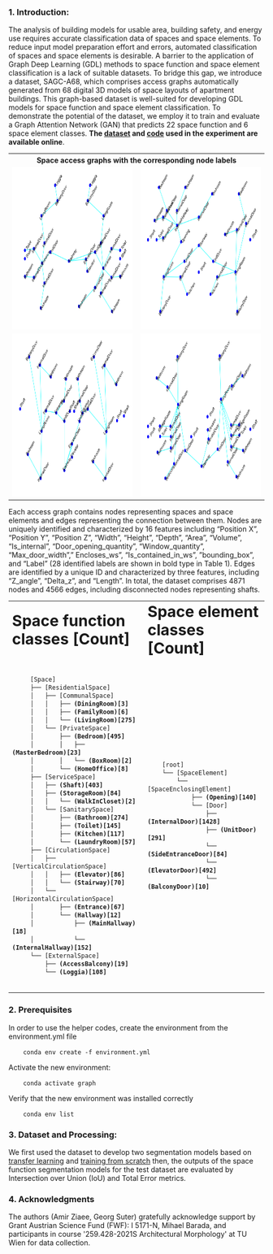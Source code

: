 ### 1. Introduction:

The analysis of building models for usable area, building safety, and energy use requires accurate classification data of spaces and space elements. To reduce input model preparation effort and errors, automated classification of spaces and space elements is desirable. A barrier to the application of Graph Deep Learning (GDL) methods to space function and space element classification is a lack of suitable datasets. To bridge this gap, we introduce a dataset, SAGC-A68, which comprises access graphs automatically generated from 68 digital 3D models of space layouts of apartment buildings. This graph-based dataset is well-suited for developing GDL models for space function and space element classification. To demonstrate the potential of the dataset, we employ it to train and evaluate a Graph Attention Network (GAN) that predicts 22 space function and 6 space element classes. <b>The [dataset](https://doi.org/10.5281/zenodo.7805872) and [code](https://github.com/A2Amir/SAGC-A68/blob/main/Graph.ipynb) used in the experiment are available online</b>.




<table align="center">
<tr><th colspan="2">Space access graphs with the corresponding node labels</th></tr>
<tr>
    <td><img src="./images/0017_lableled_data.png" width=320 height=320></td>
    <td><img src="./images/0032_lableled_data.png" width=320 height=320></td>
  </tr>
    <tr>
    <td><img src="./images/0034_lableled_data.png" width=320 height=320></td>
    <td><img src="./images/0049_lableled_data.png" width=320 height=320></td>
  </tr>
 </table>


Each access graph contains nodes representing spaces and space elements and edges representing the connection between them. Nodes are uniquely identified and characterized by 16 features including “Position X”, “Position Y”, “Position Z”, “Width”, “Height”, “Depth”, “Area”, “Volume”, “Is_internal”, “Door_opening_quantity”, “Window_quantity”, “Max_door_width”,” Encloses_ws”, “Is_contained_in_ws”, ”bounding_box”, and “Label” (28 identified labels are shown in bold type in Table 1). Edges are identified by a unique ID and characterized by three features, including “Z_angle”, “Delta_z”, and “Length”. In total, the dataset comprises 4871 nodes and 4566 edges, including disconnected nodes representing shafts.

<table border="0" align="center"  width="50" >
 <tr>
    <td><b style="font-size:30px">Space function classes  [Count]</b></td>
    <td><b style="font-size:30px">Space element classes [Count]</b></td>
 </tr>
 <tr >
  <td>
   <pre><code class="lang-txt" width="50">
     [Space]
     ├── [ResidentialSpace]
     │   ├── [CommunalSpace]
     │   │   ├── <b>(DiningRoom)[3]</b>
     │   │   ├── <b>(FamilyRoom)[6]</b>
     │   │   └── <b>(LivingRoom)[275]</b>
     │   └── [PrivateSpace]
     │       ├── <b>(Bedroom)[495]</b>
     │       │   ├── <b>(MasterBedroom)[23]</b>
     │       │   └── <b>(BoxRoom)[2]</b>
     │       └── <b>(HomeOffice)[8]</b>
     ├── [ServiceSpace]
     │   ├── <b>(Shaft)[403]</b>
     │   ├── <b>(StorageRoom)[84]</b>
     │   │   └── <b>(WalkInCloset)[2]</b>
     │   └── [SanitarySpace]
     │       ├── <b>(Bathroom)[274]</b>
     │       ├── <b>(Toilet)[145]</b>
     │       ├── <b>(Kitchen)[117]</b>
     │       └── <b>(LaundryRoom)[57]</b>
     ├── [CirculationSpace]
     │   ├── [VerticalCirculationSpace]
     │   │   ├── <b>(Elevator)[86]</b>
     │   │   └── <b>(Stairway)[70]</b>
     │   └── [HorizontalCirculationSpace]
     │       ├── <b>(Entrance)[67]</b>
     │       └── <b>(Hallway)[12]</b>
     │           ├── <b>(MainHallway)[18]</b>
     │           └── <b>(InternalHallway)[152]</b>
     └── [ExternalSpace]
         ├── <b>(AccessBalcony)[19]</b>
         └── <b>(Loggia)[108]</b>
   </code></pre>
    </td>
 <td>
   <pre ><code class="lang-txt" >
    [root]
    └── [SpaceElement]
        └── [SpaceEnclosingElement]
            ├── <b>(Opening)[140]</b>
            └── [Door]
                ├── <b>(InternalDoor)[1428]</b>
                ├── <b>(UnitDoor)[291]</b>
                └── <b>(SideEntranceDoor)[84]</b>
                └── <b>(ElevatorDoor)[492]</b>
                └── <b>(BalconyDoor)[10]</b>
      </code></pre>
  </td>
 </tr>
</table>

### 2. Prerequisites
In order to use the helper codes, create the environment from the environment.yml file  

        conda env create -f environment.yml

Activate the new environment: 

        conda activate graph
        
Verify that the new environment was installed correctly

        conda env list
        
### 3. Dataset and Processing:


We first used the dataset to develop two segmentation models based on [transfer learning](https://github.com/A2Amir/SFS-A68/blob/main/VGG16%20U-Net%20(Transfer%20Learning).ipynb) and [training from scratch](https://github.com/A2Amir/SFS-A68/blob/main/Training%20U-Net%20From%20Scratch.ipynb) then, the outputs of the space function segmentation models for the test dataset are evaluated by Intersection over Union (IoU) and Total Error metrics. 

### 4. Acknowledgments

The authors (Amir Ziaee, Georg Suter) gratefully acknowledge support by Grant Austrian Science Fund (FWF): I 5171-N, Mihael Barada, and participants in course '259.428-2021S Architectural Morphology' at TU Wien for data collection.

